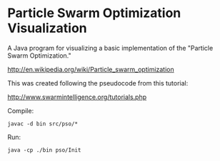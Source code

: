 Particle Swarm Optimization Visualization
=================

A Java program for visualizing a basic implementation of the "Particle Swarm Optimization."

http://en.wikipedia.org/wiki/Particle_swarm_optimization

This was created following the pseudocode from this tutorial:

http://www.swarmintelligence.org/tutorials.php

Compile: 
```Shell
javac -d bin src/pso/*
```

Run:
```Shell
java -cp ./bin pso/Init
```